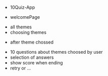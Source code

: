 * 10Quiz-App

* welcomePage
- all themes
- choosing themes

* after theme chossed
- 10 questions about themes choosed by user
- selection of answers
- show score when ending
- retry or ...
